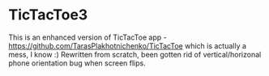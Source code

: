 # TicTacToe3
This is an enhanced version of TicTacToe app - https://github.com/TarasPlakhotnichenko/TicTacToe which is actually a mess, I know :)
Rewritten from scratch, been gotten rid of vertical/horizonal phone orientation bug when screen flips.


